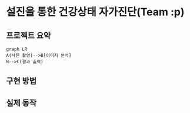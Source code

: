 # 설진을 통한 건강상태 자가진단(Team :p)  
## 프로젝트 요약
```mermaid
graph LR
A(사진 촬영)-->B[이미지 분석]
B-->C(결과 출력)
```
## 구현 방법
## 실제 동작
